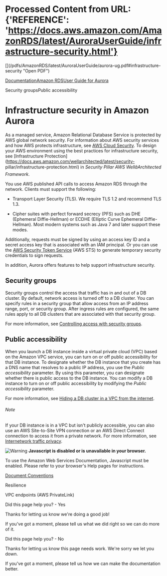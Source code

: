 # Processed Content from URL: {'REFERENCE': 'https://docs.aws.amazon.com/AmazonRDS/latest/AuroraUserGuide/infrastructure-security.html'}

[](/pdfs/AmazonRDS/latest/AuroraUserGuide/aurora-ug.pdf#infrastructure-
security "Open PDF")

[Documentation](/index.html)[Amazon RDS](/rds/index.html)[User Guide for
Aurora](CHAP_AuroraOverview.html)

Security groupsPublic accessibility

# Infrastructure security in Amazon Aurora

As a managed service, Amazon Relational Database Service is protected by AWS
global network security. For information about AWS security services and how
AWS protects infrastructure, see [AWS Cloud
Security](https://aws.amazon.com/security/). To design your AWS environment
using the best practices for infrastructure security, see [Infrastructure
Protection](https://docs.aws.amazon.com/wellarchitected/latest/security-
pillar/infrastructure-protection.html) in _Security Pillar AWS
WellâArchitected Framework_.

You use AWS published API calls to access Amazon RDS through the network.
Clients must support the following:

  * Transport Layer Security (TLS). We require TLS 1.2 and recommend TLS 1.3.

  * Cipher suites with perfect forward secrecy (PFS) such as DHE (Ephemeral Diffie-Hellman) or ECDHE (Elliptic Curve Ephemeral Diffie-Hellman). Most modern systems such as Java 7 and later support these modes.

Additionally, requests must be signed by using an access key ID and a secret
access key that is associated with an IAM principal. Or you can use the [AWS
Security Token
Service](https://docs.aws.amazon.com/STS/latest/APIReference/welcome.html)
(AWS STS) to generate temporary security credentials to sign requests.

In addition, Aurora offers features to help support infrastructure security.

## Security groups

Security groups control the access that traffic has in and out of a DB
cluster. By default, network access is turned off to a DB cluster. You can
specify rules in a security group that allow access from an IP address range,
port, or security group. After ingress rules are configured, the same rules
apply to all DB clusters that are associated with that security group.

For more information, see [Controlling access with security
groups](./Overview.RDSSecurityGroups.html).

## Public accessibility

When you launch a DB instance inside a virtual private cloud (VPC) based on
the Amazon VPC service, you can turn on or off public accessibility for that
DB instance. To designate whether the DB instance that you create has a DNS
name that resolves to a public IP address, you use the _Public accessibility_
parameter. By using this parameter, you can designate whether there is public
access to the DB instance. You can modify a DB instance to turn on or off
public accessibility by modifying the _Public accessibility_ parameter.

For more information, see [Hiding a DB cluster in a VPC from the
internet](./USER_VPC.WorkingWithRDSInstanceinaVPC.html#USER_VPC.Hiding).

###### Note

If your DB instance is in a VPC but isn't publicly accessible, you can also
use an AWS Site-to-Site VPN connection or an AWS Direct Connect connection to
access it from a private network. For more information, see [Internetwork
traffic privacy](./inter-network-traffic-privacy.html).

![Warning](https://d1ge0kk1l5kms0.cloudfront.net/images/G/01/webservices/console/warning.png)
**Javascript is disabled or is unavailable in your browser.**

To use the Amazon Web Services Documentation, Javascript must be enabled.
Please refer to your browser's Help pages for instructions.

[Document Conventions](/general/latest/gr/docconventions.html)

Resilience

VPC endpoints (AWS PrivateLink)

Did this page help you? - Yes

Thanks for letting us know we're doing a good job!

If you've got a moment, please tell us what we did right so we can do more of
it.

Did this page help you? - No

Thanks for letting us know this page needs work. We're sorry we let you down.

If you've got a moment, please tell us how we can make the documentation
better.

